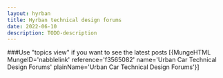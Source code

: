 ```yaml
---
layout: hyrban
title: Hyrban technical design forums
date: 2022-06-10
description: TODO-description
---
```




###Use "topics view" if you want to see the latest posts
[{MungeHTML MungeID='nabblelink' reference='f3565082' name='Urban Car Technical Design Forums' plainName='Urban Car Technical Design Forums'}]
